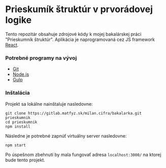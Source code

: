 Prieskumík štruktúr v prvorádovej logike
=
Tento repozitár obsahuje zdrojové kódy k mojej bakalárskej práci "Prieskumník štruktúr". 
Aplikácia je naprogramovaná cez JS framework [React](https://reactjs.org/).

### Potrebné programy na vývoj
* [Git](https://git-scm.com/)
* [Node.js](https://nodejs.org/en/)
* [Gulp](https://gulpjs.com/)

### Inštalácia
Projekt sa lokálne nainštaluje nasledovne:
```shell
git clone https://gitlab.matfyz.sk/milan.cifra/bakalarka.git prieskumnik
cd prieskumnik
npm install
```
Následne je potrebné zapnúť virtuálny server nasledovne:
```shell
npm start
```
Po úspešnom zbehnutí by mala fungovať adresa `localhost:3000/` na ktorej bude tento projekt.
